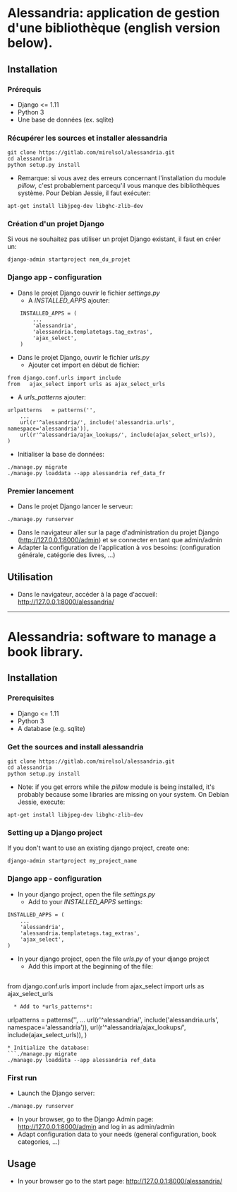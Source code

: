 # Alessandria: application de gestion d'une bibliothèque (english version below).

## Installation

### Prérequis
* Django <= 1.11
* Python 3
* Une base de données (ex. sqlite)

### Récupérer les sources et installer alessandria
```
git clone https://gitlab.com/mirelsol/alessandria.git
cd alessandria
python setup.py install
```

* Remarque: si vous avez des erreurs concernant l'installation du module *pillow*, c'est probablement parcequ'il vous manque des bibliothèques système. Pour Debian Jessie, il faut exécuter:
```
apt-get install libjpeg-dev libghc-zlib-dev
```

### Création d'un projet Django
Si vous ne souhaitez pas utiliser un projet Django existant, il faut en créer un:
```
django-admin startproject nom_du_projet
```

### Django app - configuration
* Dans le projet Django ouvrir le fichier *settings.py*
  * A *INSTALLED_APPS* ajouter:
```
    INSTALLED_APPS = (
        ...
        'alessandria',
        'alessandria.templatetags.tag_extras',
        'ajax_select',
    )
```

* Dans le projet Django, ouvrir le fichier *urls.py*
  * Ajouter cet import en début de fichier:
```
from django.conf.urls import include
from   ajax_select import urls as ajax_select_urls
```
     
  * A *urls_patterns* ajouter:
```
urlpatterns   = patterns('',
    ...
    url(r'^alessandria/', include('alessandria.urls', namespace='alessandria')),
    url(r'^alessandria/ajax_lookups/', include(ajax_select_urls)),
)
```

* Initialiser la base de données:
```
./manage.py migrate
./manage.py loaddata --app alessandria ref_data_fr
```

### Premier lancement

* Dans le projet Django lancer le serveur:
```
./manage.py runserver
```

* Dans le navigateur aller sur la page d'administration du projet Django (http://127.0.0.1:8000/admin) et se connecter en tant que admin/admin
* Adapter la configuration de l'application à vos besoins: (configuration générale, catégorie des livres, ...)

## Utilisation
* Dans le navigateur, accéder à la page d'accueil: http://127.0.0.1:8000/alessandria/

*****

# Alessandria: software to manage a book library.

## Installation 

### Prerequisites
* Django <= 1.11
* Python 3
* A database (e.g. sqlite)

### Get the sources and install alessandria
```
git clone https://gitlab.com/mirelsol/alessandria.git
cd alessandria
python setup.py install
```

* Note: if you get errors while the *pillow* module is being installed, it's probably because some libraries are missing on your system. On Debian Jessie, execute:
```
apt-get install libjpeg-dev libghc-zlib-dev
```

### Setting up a Django project
If you don't want to use an existing django project, create one:
```
django-admin startproject my_project_name
```

### Django app - configuration
* In your django project, open the file *settings.py*
  * Add to your *INSTALLED_APPS* settings:
```
INSTALLED_APPS = (
	...
	'alessandria',
	'alessandria.templatetags.tag_extras',
	'ajax_select',
)
```

* In your django project, open the file *urls.py* of your django project
  * Add this import at the beginning of the file:
  ```
from django.conf.urls import include
from   ajax_select import urls as ajax_select_urls
```
  * Add to *urls_patterns*:
```
urlpatterns = patterns('',
	...
	url(r'^alessandria/', include('alessandria.urls', namespace='alessandria')),
	url(r'^alessandria/ajax_lookups/', include(ajax_select_urls)),
)
```
* Initialize the database:
```./manage.py migrate
./manage.py loaddata --app alessandria ref_data
```

### First run

* Launch the Django server:
```
./manage.py runserver
```
* In your browser, go to the Django Admin page: http://127.0.0.1:8000/admin and log in as admin/admin
* Adapt configuration data to your needs (general configuration, book categories, ...)

## Usage

* In your browser go to the start page: http://127.0.0.1:8000/alessandria/
